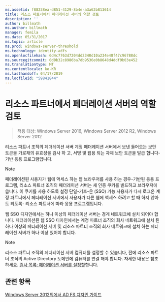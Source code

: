 ```yaml
---
ms.assetid: f88238ea-d851-4129-8b4e-a3a62b813614
title: 리소스 파트너에서 페더레이션 서버의 역할 검토
description: ''
author: billmath
ms.author: billmath
manager: femila
ms.date: 05/31/2017
ms.topic: article
ms.prod: windows-server-threshold
ms.technology: identity-adfs
ms.openlocfilehash: 6d4c7763d7204dd2340d10a234e48f47c96788dc
ms.sourcegitcommit: 0d0b32c8986ba7db9536e0b8648d4ddf9b03e452
ms.translationtype: MT
ms.contentlocale: ko-KR
ms.lasthandoff: 04/17/2019
ms.locfileid: "59841844"
---
```

# <a name="review-the-role-of-the-federation-server-in-the-resource-partner"></a>리소스 파트너에서 페더레이션 서버의 역할 검토

>적용 대상: Windows Server 2016, Windows Server 2012 R2, Windows Server 2012

리소스 파트너 조직의 페더레이션 서버 계정 페더레이션 서버에서 보낸 들어오는 보안 토큰을 가로채의 유효성을 검사 하 고, 서명 및 웹용 되는 자체 보안 토큰을 발급 합니다\-기반 응용 프로그램입니다.  
  
> [!NOTE]  
> 페더레이션된 사용자가 웹에 액세스 하는 웹 브라우저를 사용 하는 경우\-기반된 응용 프로그램, 리소스 파트너 조직의 페더레이션 서버는 새 인증 쿠키를 빌드하고 브라우저에 씁니다. 이 쿠키를 사용 하도록 설정 단일\-기호\-온 \(SSO\) 기능 사용자가 다시 로그온 계정 파트너에서 페더레이션 서버에서 사용자가 다른 웹에 액세스 하려고 할 때 하지 않아도 되도록\- 리소스 파트너에 따라 응용 프로그램입니다.  
  
웹 SSO 디자인에서는 하나 이상의 페더레이션 서버는 경계 네트워크에 설치 되어야 합니다. 페더레이션된 웹 SSO 디자인에서는 계정 파트너 조직의 회사 네트워크에 설치 된 하나 이상의 페더레이션 서버 및 리소스 파트너 조직의 회사 네트워크에 설치 하는 페더레이션 서버가 하나 이상 있어야 합니다.  
  
> [!NOTE]  
> 리소스 파트너 조직의 페더레이션 서버 컴퓨터를 설정할 수 있습니다, 전에 리소스 파트너 조직의 Active Directory 도메인에 컴퓨터를 연결 해야 합니다. 자세한 내용은 참조 하세요. [검사 목록: 페더레이션 서버를 설정할](../../ad-fs/deployment/Checklist--Setting-Up-a-Federation-Server.md)합니다.  
  
## <a name="see-also"></a>관련 항목
[Windows Server 2012의에서 AD FS 디자인 가이드](AD-FS-Design-Guide-in-Windows-Server-2012.md)

